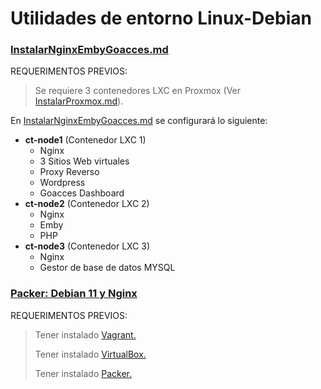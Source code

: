 # Utilidades de entorno Linux-Debian
### [InstalarNginxEmbyGoacces.md](https://github.com/federzvz/Linux-Debian/blob/main/InstalarNginxEmbyGoacces.md)

REQUERIMENTOS PREVIOS:
>  Se requiere 3 contenedores LXC en Proxmox (Ver [InstalarProxmox.md](https://github.com/federzvz/Linux-Debian/blob/main/InstalarProxmox)).


En [InstalarNginxEmbyGoacces.md](https://github.com/federzvz/Linux-Debian/blob/main/InstalarNginxEmbyGoacces.md) se configurará lo siguiente:
* **ct-node1** (Contenedor LXC 1)
  * Nginx
  * 3 Sitios Web virtuales
  * Proxy Reverso
  * Wordpress
  * Goacces Dashboard
* **ct-node2** (Contenedor LXC 2)
  * Nginx
  * Emby
  * PHP
* **ct-node3** (Contenedor LXC 3)
  * Nginx
  * Gestor de base de datos MYSQL

### [Packer: Debian 11 y Nginx](https://github.com/federzvz/Linux-Debian/tree/main/Packer)

REQUERIMENTOS PREVIOS:
>  Tener instalado [Vagrant.](https://app.vagrantup.com/boxes/search)
>  
>  Tener instalado [VirtualBox.](https://www.virtualbox.org/)
>  
>  Tener instalado [Packer.](https://www.packer.io/)
